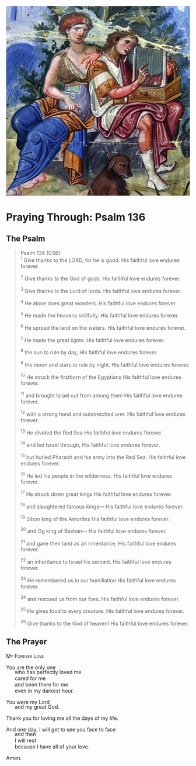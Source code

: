 <img class="intro-right" src="../images/art-paris-psalter.jpg">

<style>
  li {list-style-type: none;}
  p + ul {
    margin-top: -18px;
}
</style>

# Praying Through: Psalm 136

## The Psalm

>Psalm 136 (CSB)  
><sup>1</sup> Give thanks to the LORD, for he is good. His faithful love endures forever. 
>
><sup>2</sup> Give thanks to the God of gods. His faithful love endures forever. 
>
><sup>3</sup> Give thanks to the Lord of lords. His faithful love endures forever. 
>
><sup>4</sup> He alone does great wonders. His faithful love endures forever. 
>
><sup>5</sup> He made the heavens skillfully. His faithful love endures forever. 
>
><sup>6</sup> He spread the land on the waters. His faithful love endures forever. 
>
><sup>7</sup> He made the great lights: His faithful love endures forever. 
>
><sup>8</sup> the sun to rule by day, His faithful love endures forever. 
>
><sup>9</sup> the moon and stars to rule by night. His faithful love endures forever. 
>
><sup>10</sup> He struck the firstborn of the Egyptians His faithful love endures forever. 
>
><sup>11</sup> and brought Israel out from among them His faithful love endures forever. 
>
><sup>12</sup> with a strong hand and outstretched arm. His faithful love endures forever. 
>
><sup>13</sup> He divided the Red Sea His faithful love endures forever. 
>
><sup>14</sup> and led Israel through, His faithful love endures forever. 
>
><sup>15</sup> but hurled Pharaoh and his army into the Red Sea. His faithful love endures forever. 
>
><sup>16</sup> He led his people in the wilderness. His faithful love endures forever. 
>
><sup>17</sup> He struck down great kings His faithful love endures forever. 
>
><sup>18</sup> and slaughtered famous kings— His faithful love endures forever. 
>
><sup>19</sup> Sihon king of the Amorites His faithful love endures forever. 
>
><sup>20</sup> and Og king of Bashan— His faithful love endures forever. 
>
><sup>21</sup> and gave their land as an inheritance, His faithful love endures forever. 
>
><sup>22</sup> an inheritance to Israel his servant. His faithful love endures forever. 
>
><sup>23</sup> He remembered us in our humiliation His faithful love endures forever. 
>
><sup>24</sup> and rescued us from our foes. His faithful love endures forever. 
>
><sup>25</sup> He gives food to every creature. His faithful love endures forever. 
>
><sup>26</sup> Give thanks to the God of heaven! His faithful love endures forever.

## The Prayer

<div style="font-variant: small-caps;">
My Forever Love
</div>

You are the only one
* who has perfectly loved me
* cared for me
* and been there for me
* even in my darkest hour.

You were my Lord
* and my great God.

Thank you for loving me all the days of my life.

And one day, I will get to see you face to face
* and then
* I will rest
* because I have all of your love.

Amen.
